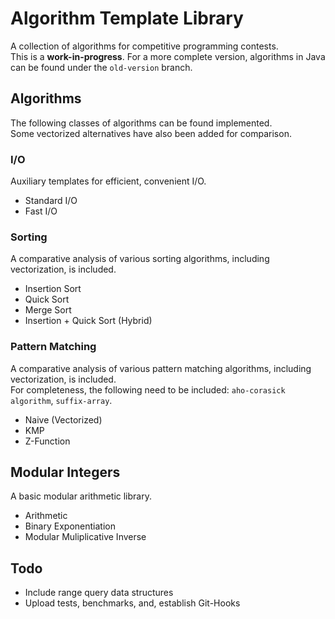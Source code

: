 # Algorithm Template Library
A collection of algorithms for competitive programming contests.  
This is a **work-in-progress**. For a more complete version, algorithms in Java can be found under the `old-version` branch.

## Algorithms
The following classes of algorithms can be found implemented.  
Some vectorized alternatives have also been added for comparison.

### I/O
Auxiliary templates for efficient, convenient I/O.
- Standard I/O
- Fast I/O

### Sorting
A comparative analysis of various sorting algorithms, including vectorization, is included.  
- Insertion Sort
- Quick Sort
- Merge Sort
- Insertion + Quick Sort (Hybrid)

### Pattern Matching
A comparative analysis of various pattern matching algorithms, including vectorization, is included.  
For completeness, the following need to be included: `aho-corasick algorithm`, `suffix-array`.
- Naive (Vectorized)
- KMP
- Z-Function

## Modular Integers
A basic modular arithmetic library.
- Arithmetic
- Binary Exponentiation
- Modular Muliplicative Inverse

## Todo
- Include range query data structures
- Upload tests, benchmarks, and, establish Git-Hooks